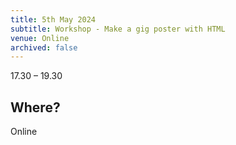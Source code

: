 ```yaml
---
title: 5th May 2024
subtitle: Workshop - Make a gig poster with HTML
venue: Online
archived: false
---
```


17.30 – 19.30 

## Where?

Online